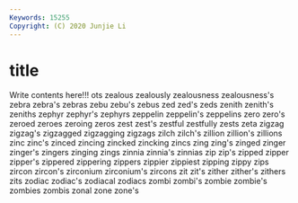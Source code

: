 ```yaml
---
Keywords: 15255
Copyright: (C) 2020 Junjie Li
---
```


# title

Write contents here!!!
ots 
zealous 
zealously 
zealousness 
zealousness's
zebra 
zebra's 
zebras 
zebu 
zebu's 
zebus 
zed 
zed's 
zeds 
zenith
zenith's 
zeniths 
zephyr 
zephyr's 
zephyrs 
zeppelin 
zeppelin's 
zeppelins 
zero 
zero's
zeroed 
zeroes 
zeroing 
zeros 
zest 
zest's 
zestful 
zestfully 
zests 
zeta
zigzag 
zigzag's 
zigzagged 
zigzagging 
zigzags 
zilch 
zilch's 
zillion 
zillion's 
zillions
zinc 
zinc's 
zinced 
zincing 
zincked 
zincking 
zincs 
zing 
zing's 
zinged
zinger 
zinger's 
zingers 
zinging 
zings 
zinnia 
zinnia's 
zinnias 
zip 
zip's
zipped 
zipper 
zipper's 
zippered 
zippering 
zippers 
zippier 
zippiest 
zipping 
zippy
zips 
zircon 
zircon's 
zirconium 
zirconium's 
zircons 
zit 
zit's 
zither 
zither's
zithers 
zits 
zodiac 
zodiac's 
zodiacal 
zodiacs 
zombi 
zombi's 
zombie 
zombie's
zombies 
zombis 
zonal 
zone 
zone's 
